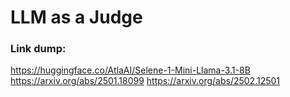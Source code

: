 # LLM as a Judge


### Link dump:
https://huggingface.co/AtlaAI/Selene-1-Mini-Llama-3.1-8B
https://arxiv.org/abs/2501.18099
https://arxiv.org/abs/2502.12501









